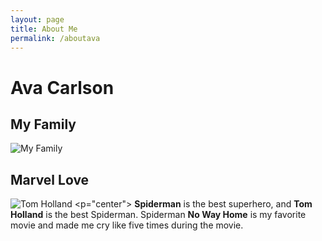 ```yaml
---
layout: page
title: About Me
permalink: /aboutava
---
```



# Ava Carlson

## My Family
![My Family](Fampic.jpg)

## Marvel Love
![Tom Holland](https://64.media.tumblr.com/0d2e72246984b2cb313edac5fa29f031/a69cf2336b03e32c-fd/s540x810/562d38108be5cc3b6413d1c42dd042ccc435630a.gifv)
<p="center"> **Spiderman** is the best superhero, and **Tom Holland** is the best Spiderman. Spiderman **No Way Home** is my favorite movie and made me cry like five times during the movie.</p>

